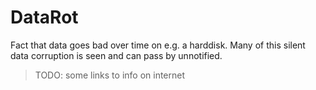 # DataRot

Fact that data goes bad over time on e.g. a harddisk.
Many of this silent data corruption is seen and can pass by unnotified.

> TODO: some links to info on internet